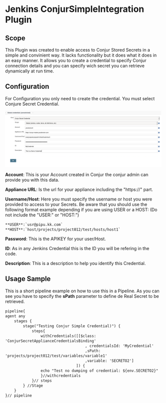 # Jenkins ConjurSimpleIntegration Plugin

## Scope
This Plugin was created to enable access to Conjur Stored Secrets in a simple and convinient way.
It lacks functionality but it does what it does in an easy manner.
It allows you to create a credential to specify Conjur connection details and you can specify wich secret you can retrieve dynamically at run time.
## Configuration
For Configuration you only need to create the credential.
You must select Conjure Secret Credential.

![Credential Sample](src/main/resources/createcredential.png)


**Account**: This is your Account created in Conjur the conjur admin can provide you with this data.


**Appliance URL**: Is the url for your appliance including the "https://" part.


**Username/Host**: Here you must specify the username or host you were provided to access to your Secrets. Be aware that you should use the following format example depending if you are using USER or a HOST: (Do not include the "USER:" or "HOST:")

	**USER**:`usr@pipu.kk.com`
	**HOST**:`host/projects/project012/test/hosts/host1`


**Password**: This is the APIKEY for your user/Host.


**ID**: As in any Jenkins Credential this is the ID you will be refering in the code.


**Description**: This is a description to help you identify this Credential.

## Usage Sample
This is a short pipeline example on how to use this in a Pipeline.
As you can see you have to specify the **sPath** parameter to define de Real Secret to be retrieved.

    pipeline{
    agent any
        stages {
            stage("Testing Conjur Simple Credential)") {
                steps{
                    withCredentials([[$class: 'ConjurSecretApplianceCredentialsBinding'
                                        , credentialsId: 'MyCredential'
                                        ,sPath: 'projects/project012/test/variables/variable1'
                                        ,variable: 'SECRETO2']
                                    ]) {
                    echo "Test no dumping of credential: ${env.SECRETO2}"
                    }//withcredentials
                }// steps
            } //Stage
        }
    }// pipeline



